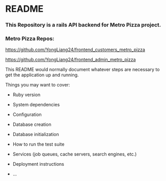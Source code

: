 # README
### This Repository is a rails API backend for Metro Pizza project.

### Metro Pizza Repos: 
https://github.com/YongLiang24/frontend_customers_metro_pizza

https://github.com/YongLiang24/frontend_admin_metro_pizza

This README would normally document whatever steps are necessary to get the
application up and running.

Things you may want to cover:

* Ruby version

* System dependencies

* Configuration

* Database creation

* Database initialization

* How to run the test suite

* Services (job queues, cache servers, search engines, etc.)

* Deployment instructions

* ...
